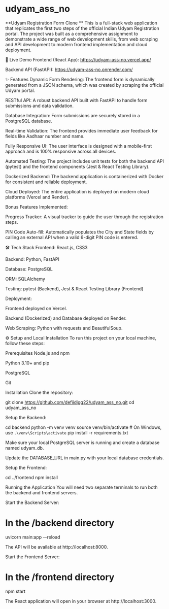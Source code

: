 ﻿# udyam_ass_no

**Udyam Registration Form Clone
**
This is a full-stack web application that replicates the first two steps of the official Indian Udyam Registration portal. The project was built as a comprehensive assignment to demonstrate a wide range of web development skills, from web scraping and API development to modern frontend implementation and cloud deployment.

🚀 Live Demo
Frontend (React App): https://udyam-ass-no.vercel.app/

Backend API (FastAPI): https://udyam-ass-no.onrender.com/

✨ Features
Dynamic Form Rendering: The frontend form is dynamically generated from a JSON schema, which was created by scraping the official Udyam portal.

RESTful API: A robust backend API built with FastAPI to handle form submissions and data validation.

Database Integration: Form submissions are securely stored in a PostgreSQL database.

Real-time Validation: The frontend provides immediate user feedback for fields like Aadhaar number and name.

Fully Responsive UI: The user interface is designed with a mobile-first approach and is 100% responsive across all devices.

Automated Testing: The project includes unit tests for both the backend API (pytest) and the frontend components (Jest & React Testing Library).

Dockerized Backend: The backend application is containerized with Docker for consistent and reliable deployment.

Cloud Deployed: The entire application is deployed on modern cloud platforms (Vercel and Render).

Bonus Features Implemented:

Progress Tracker: A visual tracker to guide the user through the registration steps.

PIN Code Auto-fill: Automatically populates the City and State fields by calling an external API when a valid 6-digit PIN code is entered.

🛠️ Tech Stack
Frontend: React.js, CSS3

Backend: Python, FastAPI

Database: PostgreSQL

ORM: SQLAlchemy

Testing: pytest (Backend), Jest & React Testing Library (Frontend)

Deployment:

Frontend deployed on Vercel.

Backend (Dockerized) and Database deployed on Render.

Web Scraping: Python with requests and BeautifulSoup.

⚙️ Setup and Local Installation
To run this project on your local machine, follow these steps:

Prerequisites
Node.js and npm

Python 3.10+ and pip

PostgreSQL

Git

Installation
Clone the repository:

git clone https://github.com/defiidigg22/udyam_ass_no.git
cd udyam_ass_no

Setup the Backend:

cd backend
python -m venv venv
source venv/bin/activate  # On Windows, use `.\venv\Scripts\activate`
pip install -r requirements.txt

Make sure your local PostgreSQL server is running and create a database named udyam_db.

Update the DATABASE_URL in main.py with your local database credentials.

Setup the Frontend:

cd ../frontend
npm install

Running the Application
You will need two separate terminals to run both the backend and frontend servers.

Start the Backend Server:

# In the /backend directory
uvicorn main:app --reload

The API will be available at http://localhost:8000.

Start the Frontend Server:

# In the /frontend directory
npm start

The React application will open in your browser at http://localhost:3000.
